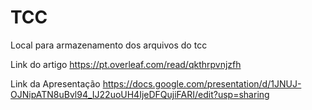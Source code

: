 # TCC
Local para armazenamento dos arquivos do tcc

Link do artigo https://pt.overleaf.com/read/qkthrpvnjzfh

Link da Apresentação https://docs.google.com/presentation/d/1JNUJ-OJNipATN8uBvl94_IJ22uoUH4IjeDFQujiFARI/edit?usp=sharing
